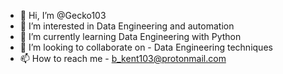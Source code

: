 - 👋 Hi, I’m @Gecko103
- 👀 I’m interested in Data Engineering and automation
- 🌱 I’m currently learning Data Engineering with Python
- 💞️ I’m looking to collaborate on - Data Engineering techniques
- 📫 How to reach me - b_kent103@protonmail.com

<!---
Gecko103/Gecko103 is a ✨ special ✨ repository because its `README.md` (this file) appears on your GitHub profile.
You can click the Preview link to take a look at your changes.
--->
